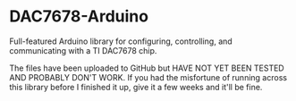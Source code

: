 # DAC7678-Arduino
Full-featured Arduino library for configuring, controlling, and communicating with a TI DAC7678 chip.

The files have been uploaded to GitHub but HAVE NOT YET BEEN TESTED AND PROBABLY DON'T WORK. If you had the misfortune of running across this library before I finished it up, give it a few weeks and it'll be fine.
